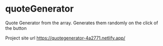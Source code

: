 # quoteGenerator
Quote Generator from the array. Generates them randomly on the click of the button

Project site url
https://quotegenerator-4a2771.netlify.app/
